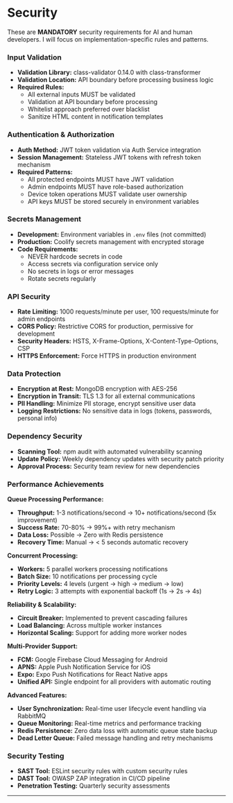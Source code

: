 # Security

These are **MANDATORY** security requirements for AI and human developers. I will focus on implementation-specific rules and patterns.

### Input Validation

- **Validation Library:** class-validator 0.14.0 with class-transformer
- **Validation Location:** API boundary before processing business logic
- **Required Rules:**
  - All external inputs MUST be validated
  - Validation at API boundary before processing
  - Whitelist approach preferred over blacklist
  - Sanitize HTML content in notification templates

### Authentication & Authorization

- **Auth Method:** JWT token validation via Auth Service integration
- **Session Management:** Stateless JWT tokens with refresh token mechanism
- **Required Patterns:**
  - All protected endpoints MUST have JWT validation
  - Admin endpoints MUST have role-based authorization
  - Device token operations MUST validate user ownership
  - API keys MUST be stored securely in environment variables

### Secrets Management

- **Development:** Environment variables in `.env` files (not committed)
- **Production:** Coolify secrets management with encrypted storage
- **Code Requirements:**
  - NEVER hardcode secrets in code
  - Access secrets via configuration service only
  - No secrets in logs or error messages
  - Rotate secrets regularly

### API Security

- **Rate Limiting:** 1000 requests/minute per user, 100 requests/minute for admin endpoints
- **CORS Policy:** Restrictive CORS for production, permissive for development
- **Security Headers:** HSTS, X-Frame-Options, X-Content-Type-Options, CSP
- **HTTPS Enforcement:** Force HTTPS in production environment

### Data Protection

- **Encryption at Rest:** MongoDB encryption with AES-256
- **Encryption in Transit:** TLS 1.3 for all external communications
- **PII Handling:** Minimize PII storage, encrypt sensitive user data
- **Logging Restrictions:** No sensitive data in logs (tokens, passwords, personal info)

### Dependency Security

- **Scanning Tool:** npm audit with automated vulnerability scanning
- **Update Policy:** Weekly dependency updates with security patch priority
- **Approval Process:** Security team review for new dependencies

### Performance Achievements

**Queue Processing Performance:**

- **Throughput:** 1-3 notifications/second → 10+ notifications/second (5x improvement)
- **Success Rate:** 70-80% → 99%+ with retry mechanism
- **Data Loss:** Possible → Zero with Redis persistence
- **Recovery Time:** Manual → < 5 seconds automatic recovery

**Concurrent Processing:**

- **Workers:** 5 parallel workers processing notifications
- **Batch Size:** 10 notifications per processing cycle
- **Priority Levels:** 4 levels (urgent → high → medium → low)
- **Retry Logic:** 3 attempts with exponential backoff (1s → 2s → 4s)

**Reliability & Scalability:**

- **Circuit Breaker:** Implemented to prevent cascading failures
- **Load Balancing:** Across multiple worker instances
- **Horizontal Scaling:** Support for adding more worker nodes

**Multi-Provider Support:**

- **FCM:** Google Firebase Cloud Messaging for Android
- **APNS:** Apple Push Notification Service for iOS
- **Expo:** Expo Push Notifications for React Native apps
- **Unified API:** Single endpoint for all providers with automatic routing

**Advanced Features:**

- **User Synchronization:** Real-time user lifecycle event handling via RabbitMQ
- **Queue Monitoring:** Real-time metrics and performance tracking
- **Redis Persistence:** Zero data loss with automatic queue state backup
- **Dead Letter Queue:** Failed message handling and retry mechanisms

### Security Testing

- **SAST Tool:** ESLint security rules with custom security rules
- **DAST Tool:** OWASP ZAP integration in CI/CD pipeline
- **Penetration Testing:** Quarterly security assessments

---
